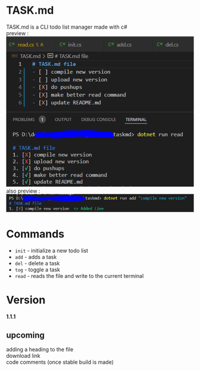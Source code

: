 # TASK.md 
TASK.md is a CLI todo list manager made with c#<br/>
preview : <br/>
![task1](https://github.com/democraz20/taskmd/blob/main/images/task1.PNG "preview") <br/>
also preview : <br/>
![task2](https://github.com/democraz20/taskmd/blob/main/images/task2.PNG "preview")

# Commands
* `init` - initialize a new todo list
* `add` - adds a task
* `del` - delete a task
* `tog` - toggle a task
* `read` - reads the file and write to the current terminal

# Version
__1.1.1__

## upcoming 
adding a heading to the file <br/>
download link <br/>
code comments (once stable build is made)<br/>
